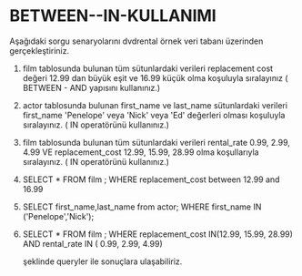 # BETWEEN--IN-KULLANIMI

Aşağıdaki sorgu senaryolarını dvdrental örnek veri tabanı üzerinden gerçekleştiriniz.

1)  film tablosunda bulunan tüm sütunlardaki verileri replacement cost değeri 12.99 dan büyük eşit ve 16.99 küçük olma koşuluyla sıralayınız ( BETWEEN - AND yapısını kullanınız.)
2)  actor tablosunda bulunan first_name ve last_name sütunlardaki verileri first_name 'Penelope' veya 'Nick' veya 'Ed' değerleri olması koşuluyla sıralayınız. ( IN operatörünü kullanınız.)
3)  film tablosunda bulunan tüm sütunlardaki verileri rental_rate 0.99, 2.99, 4.99 VE replacement_cost 12.99, 15.99, 28.99 olma koşullarıyla sıralayınız. ( IN operatörünü kullanınız.)

1)  SELECT * FROM film ;
    WHERE replacement_cost between 12.99 and 16.99

2)  SELECT first_name,last_name from actor;
    WHERE first_name IN ('Penelope','Nick');

3)  SELECT * FROM film ;
    WHERE replacement_cost IN(12.99, 15.99, 28.99)  AND rental_rate IN ( 0.99, 2.99, 4.99)
    
    şeklinde queryler ile sonuçlara ulaşabiliriz.
